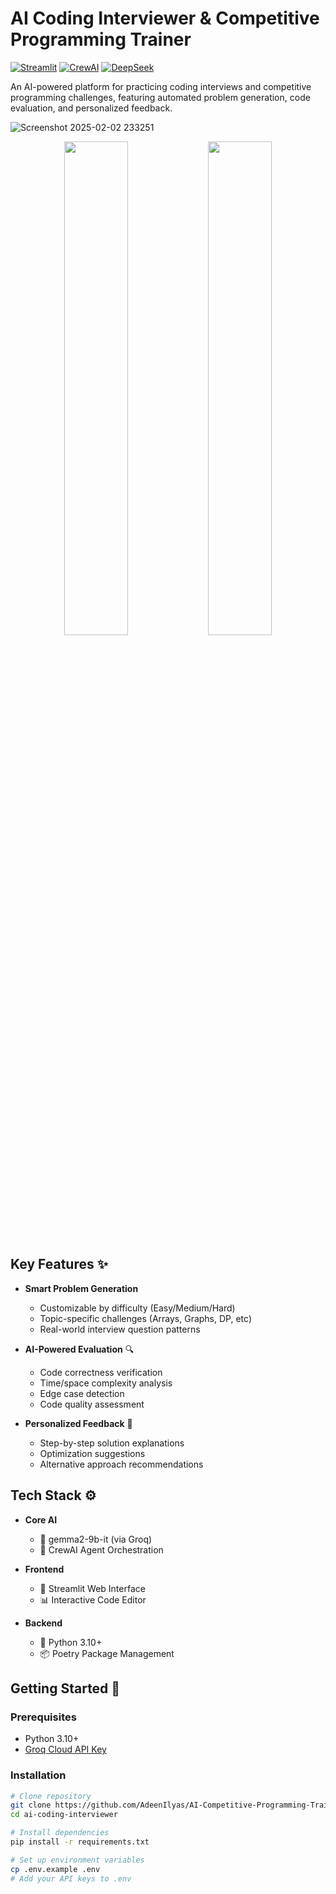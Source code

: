 # AI Coding Interviewer & Competitive Programming Trainer 

[![Streamlit](https://img.shields.io/badge/Streamlit-FF4B4B?style=for-the-badge&logo=Streamlit&logoColor=white)](https://streamlit.io/)
[![CrewAI](https://img.shields.io/badge/CrewAI-0B0B0B?style=for-the-badge)](https://www.crewai.com/)
[![DeepSeek](https://img.shields.io/badge/DeepSeek-05122A?style=for-the-badge)](https://deepseek.com/)

An AI-powered platform for practicing coding interviews and competitive programming challenges, featuring automated problem generation, code evaluation, and personalized feedback.

![Screenshot 2025-02-02 233251](https://github.com/user-attachments/assets/42c38d9e-4c6b-4a12-8974-daceafc1ec90)

<p align="center">
  <img src="https://github.com/user-attachments/assets/23f50d4e-1dc5-4695-a9fe-61f4550b6a90" width="45%">
  <img src="https://github.com/user-attachments/assets/a7a9e464-5ccb-4919-a0c0-63d909efd81c" width="45%">
</p>



## Key Features ✨

- **Smart Problem Generation**
  - Customizable by difficulty (Easy/Medium/Hard)
  - Topic-specific challenges (Arrays, Graphs, DP, etc)
  - Real-world interview question patterns

- **AI-Powered Evaluation** 🔍
  - Code correctness verification
  - Time/space complexity analysis
  - Edge case detection
  - Code quality assessment

- **Personalized Feedback** 🚀
  - Step-by-step solution explanations
  - Optimization suggestions
  - Alternative approach recommendations

## Tech Stack ⚙️

- **Core AI**
  - 🧠 gemma2-9b-it (via Groq)
  - 🤖 CrewAI Agent Orchestration

- **Frontend**
  - 🎨 Streamlit Web Interface
  - 📊 Interactive Code Editor

- **Backend**
  - 🐍 Python 3.10+
  - 📦 Poetry Package Management

## Getting Started 🚀

### Prerequisites
- Python 3.10+
- [Groq Cloud API Key](https://console.groq.com/keys)

### Installation
```bash
# Clone repository
git clone https://github.com/AdeenIlyas/AI-Competitive-Programming-Trainer.git
cd ai-coding-interviewer

# Install dependencies
pip install -r requirements.txt

# Set up environment variables
cp .env.example .env
# Add your API keys to .env
